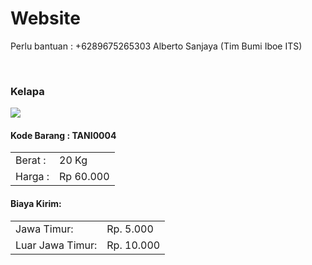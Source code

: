 # Website


Perlu bantuan :
+6289675265303 Alberto Sanjaya (Tim Bumi Iboe ITS)

<br>
<div class="floating">
                                <h3>
                                    <!-- Nama Barang --> Kelapa
                                </h3>
                                <img src="../assets/image-produk/kelapa.jfif">
                                <h4>Kode Barang : <!--Isi Kode -->TANI0004</h4> 
                                <table>
                                    <tr>
                                        <td>Berat :</td>
                                        <td>
                                            <!-- Jumlah berat --> 20 Kg
                                        </td>
                                    </tr>
                                    <tr>
                                        <td>Harga :</td>
                                        <td>
                                            <!-- harga barang -->Rp 60.000
                                        </td>
                                    </tr>
                                </table>
                                <h4>Biaya Kirim:</h4>
                                <table>
                                    <tr>
                                        <td>Jawa Timur:</td>
                                        <td>
                                            <!-- Harga pengiriman di Jawa Timur --> Rp. 5.000
                                        </td>
                                    </tr>
                                    <tr>
                                        <td>Luar Jawa Timur:</td>
                                        <td>
                                            <!-- Harga pengiriman di Luar Jawa Timur -->Rp. 10.000
                                        </td>
                                    </tr>
                                </table>
                            </div>
